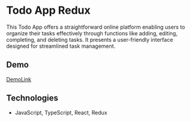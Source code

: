 # Todo App Redux
This Todo App offers a straightforward online platform enabling users to organize their tasks effectively through functions like adding, editing, completing, and deleting tasks. It presents a user-friendly interface designed for streamlined task management.

## Demo
[DemoLink](https://valeriamyronets.github.io/todo_redux/)

## Technologies
- JavaScript, TypeScript, React, Redux
